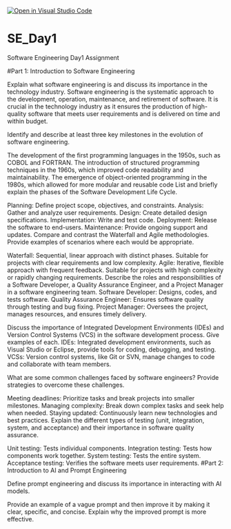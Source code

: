 [![Open in Visual Studio Code](https://classroom.github.com/assets/open-in-vscode-2e0aaae1b6195c2367325f4f02e2d04e9abb55f0b24a779b69b11b9e10269abc.svg)](https://classroom.github.com/online_ide?assignment_repo_id=18394372&assignment_repo_type=AssignmentRepo)
# SE_Day1
Software Engineering Day1 Assignment

#Part 1: Introduction to Software Engineering

Explain what software engineering is and discuss its importance in the technology industry.
Software engineering is the systematic approach to the development, operation, maintenance, and retirement of software. It is crucial in the technology industry as it ensures the production of high-quality software that meets user requirements and is delivered on time and within budget.

Identify and describe at least three key milestones in the evolution of software engineering.

 The development of the first programming languages in the 1950s, such as COBOL and FORTRAN.
 The introduction of structured programming techniques in the 1960s, which improved code readability and maintainability.
 The emergence of object-oriented programming in the 1980s, which allowed for more modular and reusable code
List and briefly explain the phases of the Software Development Life Cycle.

 Planning: Define project scope, objectives, and constraints.
 Analysis: Gather and analyze user requirements.
 Design: Create detailed design specifications.
 Implementation: Write and test code.
 Deployment: Release the software to end-users.
 Maintenance: Provide ongoing support and updates.
Compare and contrast the Waterfall and Agile methodologies. Provide examples of scenarios where each would be appropriate.

 Waterfall: Sequential, linear approach with distinct phases. Suitable for projects with clear requirements and low complexity.
 Agile: Iterative, flexible approach with frequent feedback. Suitable for projects with high complexity or rapidly changing requirements.
Describe the roles and responsibilities of a Software Developer, a Quality Assurance Engineer, and a Project Manager in a software engineering team.
 Software Developer: Designs, codes, and tests software.
 Quality Assurance Engineer: Ensures software quality through testing and bug fixing.
 Project Manager: Oversees the project, manages resources, and ensures timely delivery.

Discuss the importance of Integrated Development Environments (IDEs) and Version Control Systems (VCS) in the software development process. Give examples of each.
IDEs: Integrated development environments, such as Visual Studio or Eclipse, provide tools for coding, debugging, and testing.
VCSs: Version control systems, like Git or SVN, manage changes to code and collaborate with team members.

What are some common challenges faced by software engineers? Provide strategies to overcome these challenges.

Meeting deadlines: Prioritize tasks and break projects into smaller milestones.
Managing complexity: Break down complex tasks and seek help when needed.
Staying updated: Continuously learn new technologies and best practices.
Explain the different types of testing (unit, integration, system, and acceptance) and their importance in software quality assurance.

 Unit testing: Tests individual components.
 Integration testing: Tests how components work together.
 System testing: Tests the entire system.
 Acceptance testing: Verifies the software meets user requirements.
#Part 2: Introduction to AI and Prompt Engineering


Define prompt engineering and discuss its importance in interacting with AI models.


Provide an example of a vague prompt and then improve it by making it clear, specific, and concise. Explain why the improved prompt is more effective.
